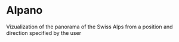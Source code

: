 # Alpano
Vizualization of the panorama of the Swiss Alps from a position and direction specified by the user
